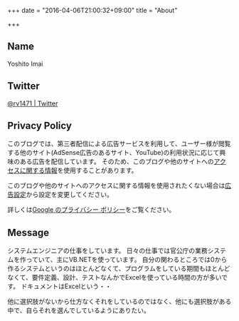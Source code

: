 +++
date = "2016-04-06T21:00:32+09:00"
title = "About"

+++

## Name

Yoshito Imai

## Twitter

[@rv1471 | Twitter](https://twitter.com/rv1471?lang=ja)

## Privacy Policy

このブログでは、第三者配信による広告サービスを利用して、ユーザー様が閲覧する他のサイト(AdSense広告のあるサイト、YouTube)の利用状況に応じて興味のある広告を配信しています。
そのため、このブログや他のサイトへの[アクセスに関する情報](http://www.google.co.jp/policies/technologies/ads/)を使用することがあります。

このブログや他のサイトへのアクセスに関する情報を使用されたくない場合は[広告設定](https://support.google.com/adsense/answer/113771)から設定を変更してください。

詳しくは[Google のプライバシー ポリシー](http://www.google.com/intl/ja/privacy.html)をご覧ください。

## Message

システムエンジニアの仕事をしています。
日々の仕事では官公庁の業務システムを作っていて、主にVB.NETを使っています。
自分の関わるところでは0から作るシステムというのはほとんどなくて、プログラムをしている期間もほとんどなくて、要件定義、設計、テストなんかでExcelを使っている時間の方が多いです。
ドキュメントはExcelという・・

他に選択肢がないから仕方なくそれをしているのではなく、他にも選択肢がある中で、自らそれを選んでしているようにありたい。
